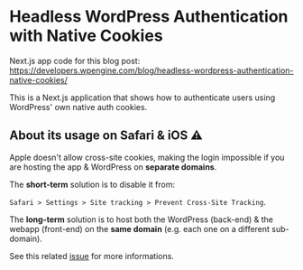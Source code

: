 # Headless WordPress Authentication with Native Cookies

Next.js app code for this blog post:
https://developers.wpengine.com/blog/headless-wordpress-authentication-native-cookies/

This is a Next.js application that shows how to authenticate users using WordPress' own native auth cookies.

## About its usage on Safari & iOS ⚠️

Apple doesn't allow cross-site cookies, making the login impossible if you are hosting the app & WordPress on **separate domains**.

The **short-term** solution is to disable it from: 

`Safari > Settings > Site tracking > Prevent Cross-Site Tracking`.

The **long-term** solution is to host both the WordPress (back-end) & the webapp (front-end) on the **same domain** (e.g. each one on a different sub-domain).

See this related [issue](https://github.com/kellenmace/headless-wordpress-authentication-native-cookies/issues/4) for more informations.
